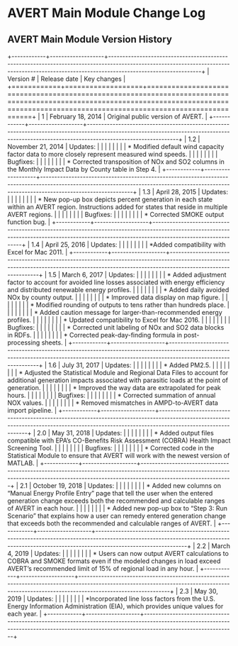 # AVERT Main Module Change Log

## AVERT Main Module Version History

+------------+-------------------+--------------------------------------------------------------------------------------------------------------------------------------------------------------------------------------------+
| Version \# | Release date      | Key changes                                                                                                                                                                                |
+============+===================+============================================================================================================================================================================================+
| 1          | February 18, 2014 | Original public version of AVERT.                                                                                                                                                          |
+------------+-------------------+--------------------------------------------------------------------------------------------------------------------------------------------------------------------------------------------+
| 1.2        | November 21, 2014 | Updates:                                                                                                                                                                                   |
|            |                   |                                                                                                                                                                                            |
|            |                   | \* Modified default wind capacity factor data to more closely represent measured wind speeds.                                                                                              |
|            |                   |                                                                                                                                                                                            |
|            |                   | Bugfixes:                                                                                                                                                                                  |
|            |                   |                                                                                                                                                                                            |
|            |                   | \* Corrected transposition of NOx and SO2 columns in the Monthly Impact Data by County table in Step 4.                                                                                    |
+------------+-------------------+--------------------------------------------------------------------------------------------------------------------------------------------------------------------------------------------+
| 1.3        | April 28, 2015    | Updates:                                                                                                                                                                                   |
|            |                   |                                                                                                                                                                                            |
|            |                   | \* New pop-up box depicts percent generation in each state within an AVERT region. Instructions added for states that reside in multiple AVERT regions.                                    |
|            |                   |                                                                                                                                                                                            |
|            |                   | Bugfixes:                                                                                                                                                                                  |
|            |                   |                                                                                                                                                                                            |
|            |                   | \* Corrected SMOKE output function bug.                                                                                                                                                    |
+------------+-------------------+--------------------------------------------------------------------------------------------------------------------------------------------------------------------------------------------+
| 1.4        | April 25, 2016    | Updates:                                                                                                                                                                                   |
|            |                   |                                                                                                                                                                                            |
|            |                   | \*Added compatibility with Excel for Mac 2011.                                                                                                                                             |
+------------+-------------------+--------------------------------------------------------------------------------------------------------------------------------------------------------------------------------------------+
| 1.5        | March 6, 2017     | Updates:                                                                                                                                                                                   |
|            |                   |                                                                                                                                                                                            |
|            |                   | \* Added adjustment factor to account for avoided line losses associated with energy efficiency and distributed renewable energy profiles.                                                 |
|            |                   |                                                                                                                                                                                            |
|            |                   | \* Added daily avoided NOx by county output.                                                                                                                                               |
|            |                   |                                                                                                                                                                                            |
|            |                   | \* Improved data display on map figure.                                                                                                                                                    |
|            |                   |                                                                                                                                                                                            |
|            |                   | \* Modified rounding of outputs to tens rather than hundreds place.                                                                                                                        |
|            |                   |                                                                                                                                                                                            |
|            |                   | \* Added caution message for larger-than-recommended energy profiles.                                                                                                                      |
|            |                   |                                                                                                                                                                                            |
|            |                   | \* Updated compatibility to Excel for Mac 2016.                                                                                                                                            |
|            |                   |                                                                                                                                                                                            |
|            |                   | Bugfixes:                                                                                                                                                                                  |
|            |                   |                                                                                                                                                                                            |
|            |                   | \* Corrected unit labeling of NOx and SO2 data blocks in RDFs.                                                                                                                             |
|            |                   |                                                                                                                                                                                            |
|            |                   | \* Corrected peak-day-finding formula in post-processing sheets.                                                                                                                           |
+------------+-------------------+--------------------------------------------------------------------------------------------------------------------------------------------------------------------------------------------+
| 1.6        | July 31, 2017     | Updates:                                                                                                                                                                                   |
|            |                   |                                                                                                                                                                                            |
|            |                   | \* Added PM2.5.                                                                                                                                                                            |
|            |                   |                                                                                                                                                                                            |
|            |                   | \* Adjusted the Statistical Module and Regional Data Files to account for additional generation impacts associated with parasitic loads at the point of generation.                        |
|            |                   |                                                                                                                                                                                            |
|            |                   | \* Improved the way data are extrapolated for peak hours.                                                                                                                                  |
|            |                   |                                                                                                                                                                                            |
|            |                   | Bugfixes:                                                                                                                                                                                  |
|            |                   |                                                                                                                                                                                            |
|            |                   | \* Corrected summation of annual NOX values.                                                                                                                                               |
|            |                   |                                                                                                                                                                                            |
|            |                   | \* Removed mismatches in AMPD-to-AVERT data import pipeline.                                                                                                                               |
+------------+-------------------+--------------------------------------------------------------------------------------------------------------------------------------------------------------------------------------------+
| 2.0        | May 31, 2018      | Updates:                                                                                                                                                                                   |
|            |                   |                                                                                                                                                                                            |
|            |                   | \* Added output files compatible with EPA’s CO-Benefits Risk Assessment (COBRA) Health Impact Screening Tool.                                                                              |
|            |                   |                                                                                                                                                                                            |
|            |                   | Bugfixes:                                                                                                                                                                                  |
|            |                   |                                                                                                                                                                                            |
|            |                   | \* Corrected code in the Statistical Module to ensure that AVERT will work with the newest version of MATLAB.                                                                              |
+------------+-------------------+--------------------------------------------------------------------------------------------------------------------------------------------------------------------------------------------+
| 2.1        | October 19, 2018  | Updates:                                                                                                                                                                                   |
|            |                   |                                                                                                                                                                                            |
|            |                   | \* Added new columns on “Manual Energy Profile Entry” page that tell the user when the entered generation change exceeds both the recommended and calculable ranges of AVERT in each hour. |
|            |                   |                                                                                                                                                                                            |
|            |                   | \* Added new pop-up box to “Step 3: Run Scenario” that explains how a user can remedy entered generation change that exceeds both the recommended and calculable ranges of AVERT.          |
+------------+-------------------+--------------------------------------------------------------------------------------------------------------------------------------------------------------------------------------------+
| 2.2        | March 4, 2019     | Updates:                                                                                                                                                                                   |
|            |                   |                                                                                                                                                                                            |
|            |                   | \* Users can now output AVERT calculations to COBRA and SMOKE formats even if the modeled changes in load exceed AVERT’s recommended limit of 15% of regional load in any hour.            |
+------------+-------------------+--------------------------------------------------------------------------------------------------------------------------------------------------------------------------------------------+
| 2.3        | May 30, 2019      | Updates:                                                                                                                                                                                   |
|            |                   |                                                                                                                                                                                            |
|            |                   | \*Incorporated line loss factors from the U.S. Energy Information Administration (EIA), which provides unique values for each year.                                                        |
+------------+-------------------+--------------------------------------------------------------------------------------------------------------------------------------------------------------------------------------------+
